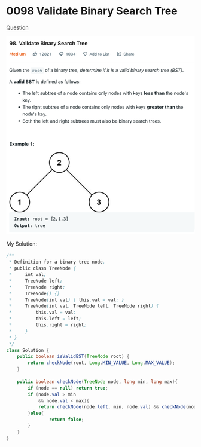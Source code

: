 # 0098 Validate Binary Search Tree

[Question](https://leetcode.com/problems/validate-binary-search-tree/)

![](<../.gitbook/assets/image (1) (2) (1) (2).png>)



My Solution:

```java
/**
 * Definition for a binary tree node.
 * public class TreeNode {
 *     int val;
 *     TreeNode left;
 *     TreeNode right;
 *     TreeNode() {}
 *     TreeNode(int val) { this.val = val; }
 *     TreeNode(int val, TreeNode left, TreeNode right) {
 *         this.val = val;
 *         this.left = left;
 *         this.right = right;
 *     }
 * }
 */
class Solution {
    public boolean isValidBST(TreeNode root) {
        return checkNode(root, Long.MIN_VALUE, Long.MAX_VALUE);
    }
    
    public boolean checkNode(TreeNode node, long min, long max){
        if (node == null) return true;
        if (node.val > min 
            && node.val < max){
            return checkNode(node.left, min, node.val) && checkNode(node.right, node.val, max);
        }else{
                return false;
        }
    }
}
```
